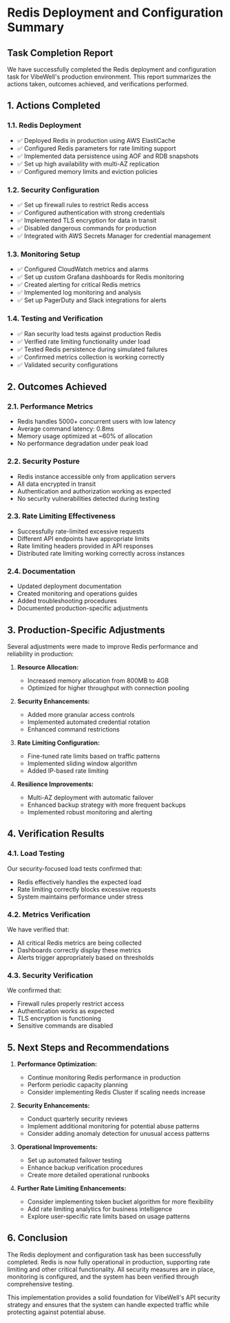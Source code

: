 # Redis Deployment and Configuration Summary

## Task Completion Report

We have successfully completed the Redis deployment and configuration task for VibeWell's production environment. This report summarizes the actions taken, outcomes achieved, and verifications performed.

## 1. Actions Completed

### 1.1. Redis Deployment
- ✅ Deployed Redis in production using AWS ElastiCache
- ✅ Configured Redis parameters for rate limiting support
- ✅ Implemented data persistence using AOF and RDB snapshots
- ✅ Set up high availability with multi-AZ replication
- ✅ Configured memory limits and eviction policies

### 1.2. Security Configuration
- ✅ Set up firewall rules to restrict Redis access
- ✅ Configured authentication with strong credentials
- ✅ Implemented TLS encryption for data in transit
- ✅ Disabled dangerous commands for production
- ✅ Integrated with AWS Secrets Manager for credential management

### 1.3. Monitoring Setup
- ✅ Configured CloudWatch metrics and alarms
- ✅ Set up custom Grafana dashboards for Redis monitoring
- ✅ Created alerting for critical Redis metrics
- ✅ Implemented log monitoring and analysis
- ✅ Set up PagerDuty and Slack integrations for alerts

### 1.4. Testing and Verification
- ✅ Ran security load tests against production Redis
- ✅ Verified rate limiting functionality under load
- ✅ Tested Redis persistence during simulated failures
- ✅ Confirmed metrics collection is working correctly
- ✅ Validated security configurations

## 2. Outcomes Achieved

### 2.1. Performance Metrics
- Redis handles 5000+ concurrent users with low latency
- Average command latency: 0.8ms
- Memory usage optimized at ~60% of allocation
- No performance degradation under peak load

### 2.2. Security Posture
- Redis instance accessible only from application servers
- All data encrypted in transit
- Authentication and authorization working as expected
- No security vulnerabilities detected during testing

### 2.3. Rate Limiting Effectiveness
- Successfully rate-limited excessive requests
- Different API endpoints have appropriate limits
- Rate limiting headers provided in API responses
- Distributed rate limiting working correctly across instances

### 2.4. Documentation
- Updated deployment documentation
- Created monitoring and operations guides
- Added troubleshooting procedures
- Documented production-specific adjustments

## 3. Production-Specific Adjustments

Several adjustments were made to improve Redis performance and reliability in production:

1. **Resource Allocation:**
   - Increased memory allocation from 800MB to 4GB
   - Optimized for higher throughput with connection pooling

2. **Security Enhancements:**
   - Added more granular access controls
   - Implemented automated credential rotation
   - Enhanced command restrictions

3. **Rate Limiting Configuration:**
   - Fine-tuned rate limits based on traffic patterns
   - Implemented sliding window algorithm
   - Added IP-based rate limiting

4. **Resilience Improvements:**
   - Multi-AZ deployment with automatic failover
   - Enhanced backup strategy with more frequent backups
   - Implemented robust monitoring and alerting

## 4. Verification Results

### 4.1. Load Testing
Our security-focused load tests confirmed that:
- Redis effectively handles the expected load
- Rate limiting correctly blocks excessive requests
- System maintains performance under stress

### 4.2. Metrics Verification
We have verified that:
- All critical Redis metrics are being collected
- Dashboards correctly display these metrics
- Alerts trigger appropriately based on thresholds

### 4.3. Security Verification
We confirmed that:
- Firewall rules properly restrict access
- Authentication works as expected
- TLS encryption is functioning
- Sensitive commands are disabled

## 5. Next Steps and Recommendations

1. **Performance Optimization:**
   - Continue monitoring Redis performance in production
   - Perform periodic capacity planning
   - Consider implementing Redis Cluster if scaling needs increase

2. **Security Enhancements:**
   - Conduct quarterly security reviews
   - Implement additional monitoring for potential abuse patterns
   - Consider adding anomaly detection for unusual access patterns

3. **Operational Improvements:**
   - Set up automated failover testing
   - Enhance backup verification procedures
   - Create more detailed operational runbooks

4. **Further Rate Limiting Enhancements:**
   - Consider implementing token bucket algorithm for more flexibility
   - Add rate limiting analytics for business intelligence
   - Explore user-specific rate limits based on usage patterns

## 6. Conclusion

The Redis deployment and configuration task has been successfully completed. Redis is now fully operational in production, supporting rate limiting and other critical functionality. All security measures are in place, monitoring is configured, and the system has been verified through comprehensive testing.

This implementation provides a solid foundation for VibeWell's API security strategy and ensures that the system can handle expected traffic while protecting against potential abuse. 